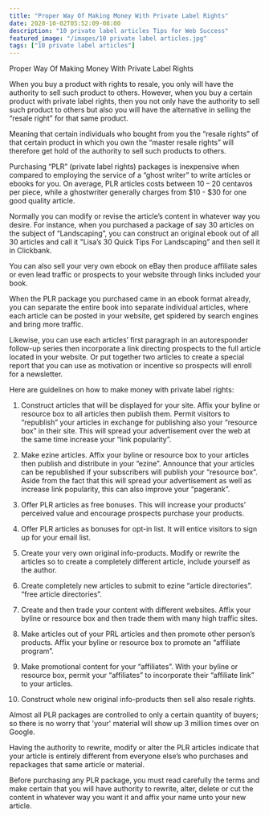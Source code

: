 ```yaml
---
title: "Proper Way Of Making Money With Private Label Rights"
date: 2020-10-02T05:52:09-08:00
description: "10 private label articles Tips for Web Success"
featured_image: "/images/10 private label articles.jpg"
tags: ["10 private label articles"]
---
```


Proper Way Of Making Money With Private Label Rights

When you buy a product with rights to resale, you only will have the authority to sell such product to others. However, when you buy a certain product with private label rights, then you not only have the authority to sell such product to others but also you will have the alternative in selling the “resale right” for that same product. 

Meaning that certain individuals who bought from you the “resale rights” of that certain product in which you own the “master resale rights” will therefore get hold of the authority to sell such products to others.

Purchasing “PLR” (private label rights) packages is inexpensive when compared to employing the service of a “ghost writer” to write articles or ebooks for you. On average, PLR articles costs between 10 – 20 centavos per piece, while a ghostwriter generally charges from $10 - $30 for one good quality article.

Normally you can modify or revise the article’s content in whatever way you desire.  For instance, when you purchased a package of say 30 articles on the subject of “Landscaping”, you can construct an original ebook out of all 30 articles and call it "Lisa’s 30 Quick Tips For Landscaping” and then sell it in Clickbank. 

You can also sell your very own ebook on eBay then produce affiliate sales or even lead traffic or prospects to your website through links included your book. 

When the PLR package you purchased came in an ebook format already, you can separate the entire book into separate individual articles, where each article can be posted in your website, get spidered by search engines and bring more traffic.

Likewise, you can use each articles’ first paragraph in an autoresponder follow-up series then incorporate a link directing prospects to the full article located in your website. Or put together two articles to create a special report that you can use as motivation or incentive so prospects will enroll for a newsletter.

Here are guidelines on how to make money with private label rights:

1. Construct articles that will be displayed for your site. Affix your byline or resource box to all articles then publish them. Permit visitors to “republish” your articles in exchange for publishing also your “resource box” in their site. This will spread your advertisement over the web at the same time increase your “link popularity”.        

2. Make ezine articles.  Affix your byline or resource box to your articles then publish and distribute in your “ezine”.  Announce that your articles can be republished if your subscribers will publish your “resource box”. Aside from the fact that this will spread your advertisement as well as increase link popularity, this can also improve your “pagerank”.

3. Offer PLR articles as free bonuses.  This will increase your products’ perceived value and encourage prospects purchase your products. 

4. Offer PLR articles as bonuses for opt-in list.   It will entice visitors to sign up for your email list.   

5. Create your very own original info-products.  Modify or rewrite the articles so to create a completely different article, include yourself as the author.

6. Create completely new articles to submit to ezine “article directories”.  “free article directories”. 

7. Create and then trade your content with different websites. Affix your byline or resource box and then trade them with many high traffic sites.

8. Make articles out of your PRL articles and then promote other person’s products.  Affix your byline or resource box to promote an “affiliate program”.

9. Make promotional content for your “affiliates”. With your byline or resource box, permit your “affiliates” to incorporate their “affiliate link” to your articles. 

10. Construct whole new original info-products then sell also resale rights. 

Almost all PLR packages are controlled to only a certain quantity of buyers; so there is no worry that 'your' material will show up 3 million times over on Google. 

Having the authority to rewrite, modify or alter the PLR articles indicate that your article is entirely different from everyone else’s who purchases and repackages that same article or material. 

Before purchasing any PLR package, you must read carefully the terms and make certain that you will have authority to rewrite, alter, delete or cut the content in whatever way you want it and affix your name unto your new article.


